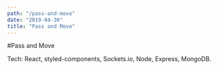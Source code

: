 ```yaml
---
path: "/pass-and-move"
date: "2019-04-30"
title: "Pass and Move"
---
```


#Pass and Move

Tech: React, styled-components, Sockets.io, Node, Express, MongoDB.
